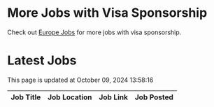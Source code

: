 # More Jobs with Visa Sponsorship

Check out [Europe Jobs](https://github.com/sureshparimi/europejobs#latest-jobs) for more jobs with visa sponsorship.

# Latest Jobs

This page is updated at October 09, 2024 13:58:16

| Job Title | Job Location | Job Link | Job Posted |
| --- | --- | --- | --- |
